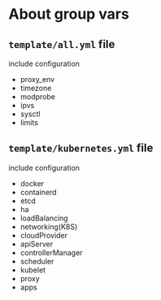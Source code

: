 # About group vars

## `template/all.yml` file

include configuration

* proxy_env
* timezone
* modprobe
* ipvs
* sysctl
* limits


## `template/kubernetes.yml` file

include configuration

* docker
* containerd
* etcd
* ha
* loadBalancing
* networking(K8S)
* cloudProvider
* apiServer
* controllerManager
* scheduler
* kubelet
* proxy
* apps
